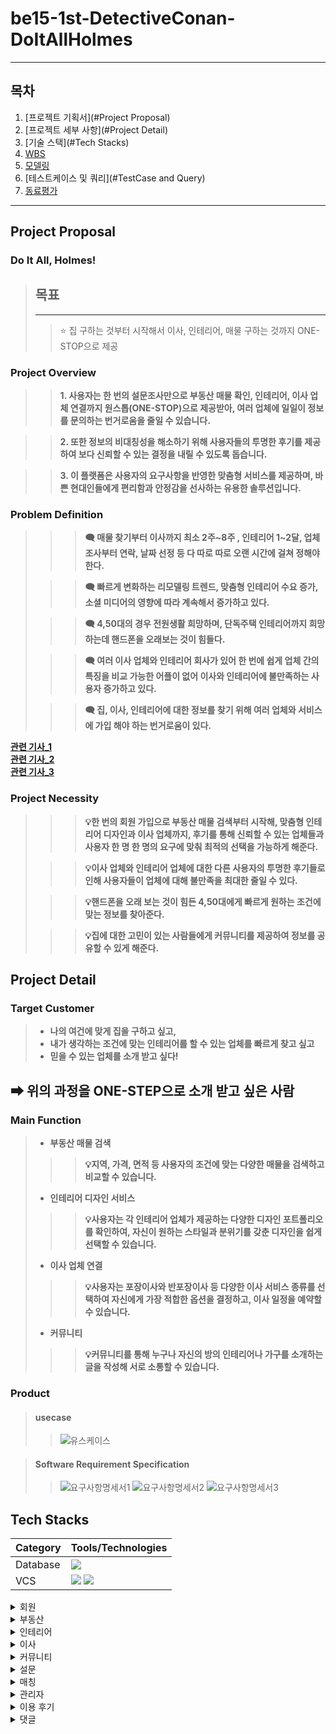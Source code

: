 # be15-1st-DetectiveConan-DoItAllHolmes

---

## 목차
1. [프로젝트 기획서](#Project Proposal)
2. [프로젝트 세부 사항](#Project Detail)
3. [기술 스택](#Tech Stacks)
4. [WBS](#WBS)
5. [모델링](#Modeling)
6. [테스트케이스 및 쿼리](#TestCase and Query)
7. [동료평가](#Feedback)

---
## Project Proposal
### Do It All, Holmes!
> ## 목표
> ---
>> ⭐ 집 구하는 것부터 시작해서 이사, 인테리어, 매물 구하는 것까지 ONE-STOP으로 제공

### Project Overview
>> **1. 사용자는 한 번의 설문조사만으로 부동산 매물 확인, 인테리어, 이사 업체 연결까지 원스톱(ONE-STOP)으로 제공받아, 여러 업체에 일일이 정보를 문의하는 번거로움을 줄일 수 있습니다.**

>> **2. 또한 정보의 비대칭성을 해소하기 위해 사용자들의 투명한 후기를 제공하여 보다 신뢰할 수 있는 결정을 내릴 수 있도록 돕습니다.** 

>> **3. 이 플랫폼은 사용자의 요구사항을 반영한 맞춤형 서비스를 제공하며, 바쁜 현대인들에게 편리함과 안정감을 선사하는 유용한 솔루션입니다.**
### Problem Definition
> 
> >> **🗨 매물 찾기부터 이사까지 최소 2주~8주 , 인테리어 1~2달, 업체 조사부터 연락, 날짜 선정 등 다 따로 따로 오랜 시간에 걸쳐 정해야 한다.**
> 
> >> **🗨 빠르게 변화하는 리모델링 트렌드, 맞춤형 인테리어 수요 증가, 소셜 미디어의 영향에 따라 계속해서 증가하고 있다.**
> 
> >> **🗨 4,50대의 경우 전원생활 희망하며, 단독주택 인테리어까지 희망 하는데 핸드폰을 오래보는 것이 힘들다.**
> 
> >> **🗨 여러 이사 업체와 인테리어 회사가 있어 한 번에 쉽게 업체 간의 특징을 비교 가능한 어플이 없어 이사와 인테리어에 불만족하는 사용자 증가하고 있다.**
> 
> >> **🗨 집, 이사, 인테리어에 대한 정보를 찾기 위해 여러 업체와 서비스에 가입 해야 하는 번거로움이 있다.**


[**관련 기사_1**](http://www.yongdal.pro/board/notice_view.html?n=45)  
[**관련 기사_2**](https://www.jutek.kr/user/selectBbsColumn.do?BBS_NUM=1374&COD03_CODE=c0318&MEN02_NUM=57&pageNum=1)  
[**관련 기사_3**](https://blog.opensurvey.co.kr/article/living-2020-2/)

### Project Necessity
> >> **💡한 번의 회원 가입으로 부동산 매물 검색부터 시작해, 맞춤형 인테리어 디자인과 이사 업체까지,  후기를 통해 신뢰할 수 있는 업체들과 사용자 한 명 한 명의 요구에 맞춰 최적의 선택을 가능하게 해준다.**
> 
> >> **💡이사 업체와 인테리어 업체에 대한 다른 사용자의 투명한 후기들로 인해 사용자들이 업체에 대해 불만족을 최대한 줄일 수 있다.**
> 
> >> **💡핸드폰을 오래 보는 것이 힘든 4,50대에게 빠르게 원하는 조건에 맞는 정보를 찾아준다.**
> 
> >> **💡집에 대한 고민이 있는 사람들에게 커뮤니티를 제공하여 정보를 공유할 수 있게 해준다.**


## Project Detail

### Target Customer
>
>- **나의 여건에 맞게 집을 구하고 싶고,**  
>- **내가 생각하는 조건에 맞는 인테리어를 할 수 있는 업체를 빠르게 찾고 싶고**
>- **믿을 수 있는 업체를 소개 받고 싶다!**
## **➡ 위의 과정을 ONE-STEP으로 소개 받고 싶은 사람**

### Main Function
> - **부동산 매물 검색**
> >> **💡지역, 가격, 면적 등 사용자의 조건에 맞는 다양한 매물을 검색하고 비교할 수 있습니다.**
> - **인테리어 디자인 서비스**
> >> **💡사용자는 각 인테리어 업체가 제공하는 다양한 디자인 포트폴리오를 확인하여, 자신이 원하는 스타일과 분위기를 갖춘 디자인을 쉽게 선택할 수 있습니다.**
> - **이사 업체 연결**
> >> **💡사용자는 포장이사와 반포장이사 등 다양한 이사 서비스 종류를 선택하여 자신에게 가장 적합한 옵션을 결정하고, 이사 일정을 예약할 수 있습니다.**
> - **커뮤니티**
> >> **💡커뮤니티를 통해 누구나 자신의 방의 인테리어나 가구를 소개하는 글을 작성해 서로 소통할 수 있습니다.**

### Product
> #### usecase
>> ![유스케이스](./images/usecase.png)

> #### Software Requirement Specification
>> ![요구사항명세서1](./images/requirement1.png)
>> ![요구사항명세서2](./images/requirement2.png)
>> ![요구사항명세서3](./images/requirement3.png)

## Tech Stacks
| Category | Tools/Technologies |  
|----------|-------------------|
| Database |<img src = "https://img.shields.io/badge/MariaDB-003545?style=for-the-badge&logo=mariadb&logoColor=white" >|
| VCS      |<img src="https://img.shields.io/badge/git-F05032?style=for-the-badge&logo=git&logoColor=white"> <img src="https://img.shields.io/badge/github-181717?style=for-the-badge&logo=github&logoColor=white">

<details>
<summary> 회원</summary>
<div markdown="1">
</div>

<details>
<summary>로그인</summary>
<div markdown="1">

 

</div>
</details>

<details>
<summary>회원가입</summary>
<div markdown="1">

 

</div>
</details>

<details>
<summary>회원 정보 수정</summary>
<div markdown="1">

 

</div>
</details>

<details>
<summary>회원정보찾기</summary>
<div markdown="1">

 

</div>
</details>

<details>
<summary>회원신고</summary>
<div markdown="1">

 

</div>
</details>

<details>
<summary>내가 쓴 이용후기 모아보기</summary>
<div markdown="1">

 

</div>
</details>

<details>
<summary>즐겨찾기 모아보기</summary>
<div markdown="1">

 

</div>
</details>

<details>
<summary>회원탈퇴</summary>
<div markdown="1">

 

</div>
</details>

<details>
<summary>상담 신청 목록 조회</summary>
<div markdown="1">

 

</div>
</details>

<details>
<summary>상담 신청 내용 상세 조회</summary>
<div markdown="1">

 

</div>
</details>
</details>

<details>
<summary> 부동산</summary>
<div markdown="1">
</div>

<details>
<summary>부동산 업체 정보 작성</summary>
<div markdown="1">

 

</div>
</details>

<details>
<summary>부동산 업체 정보 수정</summary>
<div markdown="1">

 

</div>
</details>

<details>
<summary>부동산 업체 정보 삭제</summary>
<div markdown="1">

 

</div>
</details>

<details>
<summary>부동산 업체 정보 조회</summary>
<div markdown="1">

 

</div>
</details>

<details>
<summary>부동산 매물 글 작성</summary>
<div markdown="1">

 

</div>
</details>

<details>
<summary>부동산 매물 글 수정</summary>
<div markdown="1">

 

</div>
</details>

<details>
<summary>부동산 매물 글 조회</summary>
<div markdown="1">

 

</div>
</details>

<details>
<summary>부동산 매물 글 삭제</summary>
<div markdown="1">

 

</div>
</details>

<details>
<summary>부동산 상담 신청 조회</summary>
<div markdown="1">

 

</div>
</details>

<details>
<summary>부동산 상담 신청 작성</summary>
<div markdown="1">

 

</div>
</details>

<details>
<summary>부동산 상담 신청 취소</summary>
<div markdown="1">

 

</div>
</details>

<details>
<summary>부동산 즐겨찾기 기능</summary>
<div markdown="1">

 

</div>
</details>

<details>
<summary>부동산 즐겨찾기기 취소</summary>
<div markdown="1">

 

</div>
</details>

<details>
<summary>부동산 작업 단계 수정</summary>
<div markdown="1">

 

</div>
</details>

<details>
<summary>부동산 작업 단계 조회</summary>
<div markdown="1">

 

</div>
</details>
</details>

<details>
<summary> 인테리어</summary>
<div markdown="1">
</div>

<details>
<summary>인테리어 업체 정보 작성</summary>
<div markdown="1">

 

</div>
</details>

<details>
<summary>인테리어 업체 정보 수정</summary>
<div markdown="1">

 

</div>
</details>

<details>
<summary>인테리어 업체 정보 삭제</summary>
<div markdown="1">

 ![image](https://github.com/user-attachments/assets/c3af70ae-4f77-4740-a9f6-9f2190c5237f)


</div>
</details>

<details>
<summary>인테리어 업체 정보 조회</summary>
<div markdown="1">

 ![image](https://github.com/user-attachments/assets/10416c7d-d12a-4e7e-91ff-51471b3166f2)


</div>
</details>

<details>
<summary>인테리어 상담 신청 조회</summary>
<div markdown="1">

 ![image](https://github.com/user-attachments/assets/4fa34bcd-2d1e-4316-92ab-3bc6b94f4fb8)


</div>
</details>

<details>
<summary>인테리어 상담 신청 작성</summary>
<div markdown="1">

 ![image](https://github.com/user-attachments/assets/16dc4576-ba93-4f8a-9daa-2bc0e033088c)


</div>
</details>

<details>
<summary>인테리어 상담 신청 취소</summary>
<div markdown="1">

 ![image](https://github.com/user-attachments/assets/0f230ac0-27a8-49b7-9ce8-c3a59a657e78)


</div>
</details>

<details>
<summary>인테리어 업체 즐겨찾기 기능</summary>
<div markdown="1">

 ![image](https://github.com/user-attachments/assets/fa3da8c3-601f-4242-902d-ac2b192db3b5)


</div>
</details>

<details>
<summary>인테리어 업체 즐겨찾기 취소</summary>
<div markdown="1">

 ![image](https://github.com/user-attachments/assets/8aae1015-456a-45dd-86e4-8758d6f5641c)


</div>
</details>

<details>
<summary>인테리어 작업 단계 수정</summary>
<div markdown="1">

 ![image](https://github.com/user-attachments/assets/3129df90-5e19-4363-8391-4949563e6598)


</div>
</details>

<details>
<summary>인테리어 작업 단계 조회</summary>
<div markdown="1">

 ![image](https://github.com/user-attachments/assets/2f30e888-91b7-4bbd-a9a7-9775dbadb59c)


</div>
</details>

<details>
<summary>인테리어 게시글 작성</summary>
<div markdown="1">

 ![image](https://github.com/user-attachments/assets/48e557d4-f059-40c4-99cf-f00944be2277)


</div>
</details>

<details>
<summary>인테리어 게시글 수정</summary>
<div markdown="1">

 

</div>
</details>

<details>
<summary>인테리어 게시글 삭제</summary>
<div markdown="1">

 

</div>
</details>

<details>
<summary>인테리어 게시글 조회</summary>
<div markdown="1">

 

</div>
</details>
</details>

<details>
<summary> 이사</summary>
<div markdown="1">
</div>

<details>
<summary>이사 업체 정보 작성</summary>
<div markdown="1">

 

</div>
</details>

<details>
<summary>이사 업체 정보 수정</summary>
<div markdown="1">

 

</div>
</details>
<details>
<summary>이사 업체 정보 삭제</summary>
<div markdown="1">

 

</div>
</details>

<details>
<summary>이사 업체 정보 조회</summary>
<div markdown="1">

 

</div>
</details>

<details>
<summary>이사 업체 상담 신청 조회</summary>
<div markdown="1">

 

</div>
</details>

<details>
<summary>이사 업체 상담 신청 작성</summary>
<div markdown="1">

 

</div>
</details>

<details>
<summary>이사 업체 상담 신청 취소</summary>
<div markdown="1">

 

</div>
</details>

<details>
<summary>이사 업체 즐겨찾기 기능</summary>
<div markdown="1">

 

</div>
</details>

<details>
<summary>이사 업체 즐겨찾기 취소</summary>
<div markdown="1">

 

</div>
</details>

<details>
<summary>이사 작업 단계 수정</summary>
<div markdown="1">

 

</div>
</details>

<details>
<summary>이사 작업 단계 조회</summary>
<div markdown="1">

 

</div>
</details>

<details>
<summary>이사 업체 게시글 작성</summary>
<div markdown="1">

 

</div>
</details>

<details>
<summary>이사 업체 게시글 수정</summary>
<div markdown="1">

 

</div>
</details>

<details>
<summary>이사 업체 게시글 삭제</summary>
<div markdown="1">

 

</div>
</details>

<details>
<summary>이사 업체 게시글 조회</summary>
<div markdown="1">

 

</div>
</details>
</details>



<details>
<summary> 커뮤니티</summary>
<div markdown="1">
</div>

<details>
<summary>게시글 조회</summary>
<div markdown="1">

 

</div>
</details>

<details>
<summary>게시글 상세 조회</summary>
<div markdown="1">

 

</div>
</details>


<details>
<summary>게시글 작성</summary>
<div markdown="1">

 

</div>
</details>

<details>
<summary>게시글 수정</summary>
<div markdown="1">

 

</div>
</details>

<details>
<summary>게시글 삭제</summary>
<div markdown="1">

 

</div>
</details>

<details>
<summary>게시글 좋아요</summary>
<div markdown="1">

 

</div>
</details>

<details>
<summary>게시글 좋아요 취소</summary>
<div markdown="1">

 

</div>
</details>

<details>
<summary>게시글 좋아요 개수</summary>
<div markdown="1">

 

</div>
</details>

<details>
<summary>공지사항 조회</summary>
<div markdown="1">

 

</div>
</details>
</details>

<details>
<summary> 설문</summary>
<div markdown="1">
</div>

<details>
<summary>매물 설문지 작성</summary>
<div markdown="1">

 

</div>
</details>

<details>
<summary>매물 설문지 수정</summary>
<div markdown="1">

 

</div>
</details>

<details>
<summary>매물 설문지 조회</summary>
<div markdown="1">

 

</div>
</details>

<details>
<summary>이사 업체 설문지 작성</summary>
<div markdown="1">

 

</div>
</details>

<details>
<summary>이사 업체 설문지 수정</summary>
<div markdown="1">

 

</div>
</details>

<details>
<summary>이사 설문지 조회</summary>
<div markdown="1">

 

</div>
</details>


<details>
<summary>인테리어 설문지 작성</summary>
<div markdown="1">

 

</div>
</details>

<details>
<summary>인테리어 설문지 수정</summary>
<div markdown="1">

 

</div>
</details>

<details>
<summary>인테리어 설문지 조회</summary>
<div markdown="1">

 

</div>
</details>

</details>

<details>
<summary> 매칭</summary>
<div markdown="1">
</div>

<details>
<summary>매물 매칭</summary>
<div markdown="1">

 

</div>
</details>

<details>
<summary>이사 업체 매칭</summary>
<div markdown="1">

 

</div>
</details>

<details>
<summary>인테리어 업체 매칭</summary>
<div markdown="1">

 

</div>
</details>

</details>

<details>
<summary> 관리자</summary>
<div markdown="1">
</div>

<details>
<summary>회원 정보 조회</summary>
<div markdown="1">

 

</div>
</details>

<details>
<summary>회원 정보 삭제</summary>
<div markdown="1">

 

</div>
</details>

<details>
<summary>사업자 인증 확인</summary>
<div markdown="1">

 

</div>
</details>

<details>
<summary>사업자 정보 조회</summary>
<div markdown="1">

 
</div>
</details>

<details>
<summary>사업자 정보 삭제</summary>
<div markdown="1">

 

</div>
</details>

<details>
<summary>회원 차단</summary>
<div markdown="1">

 

</div>
</details>

<details>
<summary>게시글 삭제</summary>
<div markdown="1">

 

</div>
</details>

<details>
<summary>공지사항 작성</summary>
<div markdown="1">

 

</div>
</details>

<details>
<summary>공지사항 삭제</summary>
<div markdown="1">

 

</div>
</details>

<details>
<summary>통계데이터 조회</summary>
<div markdown="1">

 

</div>
</details>

<details>
<summary>작업 단계 조회</summary>
<div markdown="1">

 

</div>
</details>
</details>
<details>
<summary> 이용 후기</summary>
<div markdown="1">
</div>

<details>
<summary>이용 후기 작성</summary>
<div markdown="1">

 

</div>
</details>

<details>
<summary>이용 후기 수정</summary>
<div markdown="1">

 

</div>
</details>

<details>
<summary>이용 후기 삭제</summary>
<div markdown="1">

 

</div>
</details>

<details>
<summary>이용 후기 조회</summary>
<div markdown="1">

 

</div>
</details>

<details>
<summary>특정 이용 후기 조회</summary>
<div markdown="1">

 

</div>
</details>

</details>

<details>
<summary> 댓글</summary>
<div markdown="1">
</div>

<details>
<summary>업체 이용후기 댓글 작성</summary>
<div markdown="1">

 

</div>
</details>

<details>
<summary>업체 이용후기 댓글 수정</summary>
<div markdown="1">

 

</div>
</details>

<details>
<summary>업체 이용후기 댓글 삭제</summary>
<div markdown="1">

 

</div>
</details>

<details>
<summary>업체 이용후기 댓글 조회</summary>
<div markdown="1">

 

</div>
</details>

<details>
<summary>커뮤니티 게시글 댓글 작성</summary>
<div markdown="1">

 

</div>
</details>

<details>
<summary>커뮤니티 게시글 댓글 수정</summary>
<div markdown="1">

 

</div>
</details>

<details>
<summary>커뮤니티 게시글 댓글 삭제</summary>
<div markdown="1">

 

</div>
</details>
<details>
<summary>커뮤니티 게시글 댓글 조회</summary>
<div markdown="1">

 

</div>
</details>

<details>
<summary>커뮤니티 게시글 댓글 좋아요</summary>
<div markdown="1">

 

</div>
</details>

<details>
<summary>커뮤니티 게시글 댓글 좋아요 취소</summary>
<div markdown="1">

 

</div>
</details>

<details>
<summary>커뮤니티 게시글 댓글 좋아요 합계</summary>
<div markdown="1">

 

</div>
</details>

<details>
<summary>커뮤니티 게시글 대댓글 작성</summary>
<div markdown="1">

 

</div>
</details>

<details>
<summary>커뮤니티 게시글 대댓글 조회</summary>
<div markdown="1">

 

</div>
</details>

<details>
<summary>커뮤니티 게시글 대댓글 수정</summary>
<div markdown="1">

 

</div>
</details>

<details>
<summary>커뮤니티 게시글 대댓글 삭제</summary>
<div markdown="1">

 

</div>
</details>

<details>
<summary>커뮤니티 게시글 대댓글 좋아요</summary>
<div markdown="1">

 

</div>
</details>

<details>
<summary>커뮤니티 게시글 대댓글 좋아요 취소</summary>
<div markdown="1">

 

</div>
</details>

<details>
<summary>커뮤니티 게시글 대댓글 합계</summary>
<div markdown="1">

 

</div>
</details>

</details>
